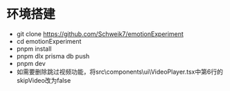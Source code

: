 # 环境搭建
- git clone https://github.com/Schweik7/emotionExperiment
- cd emotionExperiment
- pnpm install
- pnpm dlx prisma db push
- pnpm dev
- 如需要删除跳过视频功能，将src\components\ui\VideoPlayer.tsx中第6行的skipVideo改为false